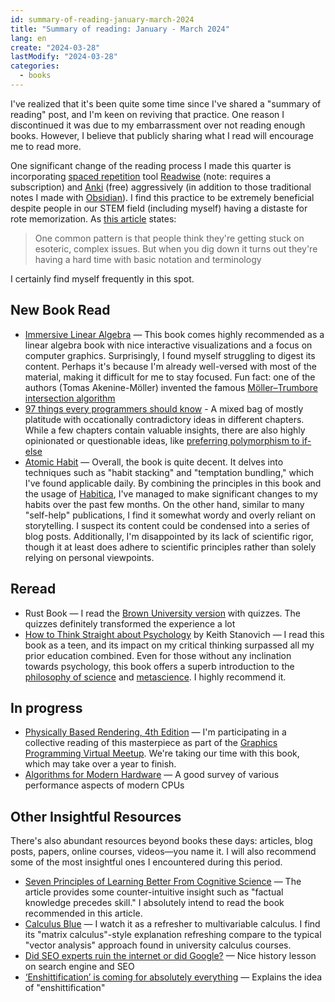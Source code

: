 ```yaml
---
id: summary-of-reading-january-march-2024
title: "Summary of reading: January - March 2024"
lang: en
create: "2024-03-28"
lastModify: "2024-03-28"
categories:
  - books
---
```


I've realized that it's been quite some time since I've shared a "summary of reading" post, and I'm keen on reviving that practice. One reason I discontinued it was due to my embarrassment over not reading enough books. However, I believe that publicly sharing what I read will encourage me to read more.

One significant change of the reading process I made this quarter is incorporating [spaced repetition](https://en.wikipedia.org/wiki/Spaced_repetition) tool [Readwise](https://readwise.io/) (note: requires a subscription) and [Anki](https://ankiweb.net) (free) aggressively (in addition to those traditional notes I made with [Obsidian](https://obsidian.md/)). I find this practice to be extremely beneficial despite people in our STEM field (including myself) having a distaste for rote memorization. As [this article](http://augmentingcognition.com/ltm.html) states:

> One common pattern is that people think they're getting stuck on esoteric, complex issues. But when you dig down it turns out they're having a hard time with basic notation and terminology

I certainly find myself frequently in this spot.

## New Book Read

- [Immersive Linear Algebra](http://immersivemath.com/ila/index.html) — This book comes highly recommended as a linear algebra book with nice interactive visualizations and a focus on computer graphics. Surprisingly, I found myself struggling to digest its content. Perhaps it's because I'm already well-versed with most of the material, making it difficult for me to stay focused. Fun fact: one of the authors (Tomas Akenine-Möller) invented the famous [Möller–Trumbore intersection algorithm](https://en.wikipedia.org/wiki/M%C3%B6ller%E2%80%93Trumbore_intersection_algorithm)
- [97 things every programmers should know](https://97-things-every-x-should-know.gitbook.io/97-things-every-programmer-should-know/) - A mixed bag of mostly platitude with occationally contradictory ideas in different chapters. While a few chapters contain valuable insights, there are also highly opinionated or questionable ideas, like [preferring polymorphism to if-else](https://97-things-every-x-should-know.gitbook.io/97-things-every-programmer-should-know/en/thing_59)
- [Atomic Habit](https://jamesclear.com/atomic-habits) — Overall, the book is quite decent. It delves into techniques such as "habit stacking" and "temptation bundling," which I've found applicable daily. By combining the principles in this book and the usage of [Habitica](https://habitica.com/), I've managed to make significant changes to my habits over the past few months. On the other hand, similar to many "self-help" publications, I find it somewhat wordy and overly reliant on storytelling. I suspect its content could be condensed into a series of blog posts. Additionally, I'm disappointed by its lack of scientific rigor, though it at least does adhere to scientific principles rather than solely relying on personal viewpoints.

## Reread

- Rust Book — I read the [Brown University version](https://rust-book.cs.brown.edu/experiment-intro.html) with quizzes. The quizzes definitely transformed the experience a lot
- [How to Think Straight about Psychology](https://www.amazon.com/Think-Straight-About-Psychology-Books-dp-0134478622/dp/0134478622) by Keith Stanovich — I read this book as a teen, and its impact on my critical thinking surpassed all my prior education combined. Even for those without any inclination towards psychology, this book offers a superb introduction to the [philosophy of science](https://en.wikipedia.org/wiki/Philosophy_of_science) and [metascience](https://en.wikipedia.org/wiki/Metascience). I highly recommend it.

## In progress

- [Physically Based Rendering, 4th Edition](https://pbr-book.org/4ed/contents) — I'm participating in a collective reading of this masterpiece as part of the [Graphics Programming Virtual Meetup](https://www.meetup.com/graphics-programming-virtual-meetup/). We're taking our time with this book, which may take over a year to finish.
- [Algorithms for Modern Hardware](https://en.algorithmica.org/hpc/) — A good survey of various performance aspects of modern CPUs

## Other Insightful Resources

There's also abundant resources beyond books these days: articles, blog posts, papers, online courses, videos—you name it. I will also recommend some of the most insightful ones I encountered during this period.

- [Seven Principles of Learning Better From Cognitive Science](https://www.scotthyoung.com/blog/2014/08/10/7-principles-learn-better-science/) — The article provides some counter-intuitive insight such as "factual knowledge precedes skill." I absolutely intend to read the book recommended in this article.
- [Calculus Blue](https://www2.math.upenn.edu/~ghrist/BLUE.html) — I watch it as a refresher to multivariable calculus. I find its "matrix calculus"-style explanation refreshing compare to the typical "vector analysis" approach found in university calculus courses.
- [Did SEO experts ruin the internet or did Google?](https://www.theverge.com/features/23931789/seo-search-engine-optimization-experts-google) — Nice history lesson on search engine and SEO
- [‘Enshittification’ is coming for absolutely everything](https://pluralistic.net/2024/01/30/go-nuts-meine-kerle/#ich-bin-ein-bratapfel) — Explains the idea of "enshittification"
